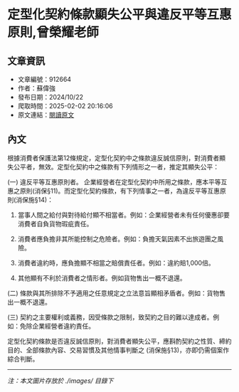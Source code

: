 # 定型化契約條款顯失公平與違反平等互惠原則,曾榮耀老師

## 文章資訊
- 文章編號：912664
- 作者：蘇偉強
- 發布日期：2024/10/22
- 爬取時間：2025-02-02 20:16:06
- 原文連結：[閱讀原文](https://real-estate.get.com.tw/Columns/detail.aspx?no=912664)

## 內文
根據消費者保護法第12條規定，定型化契約中之條款違反誠信原則，對消費者顯失公平者，無效。定型化契約中之條款有下列情形之一者，推定其顯失公平：

(一) 違反平等互惠原則者。 企業經營者在定型化契約中所用之條款，應本平等互惠之原則(消保§11)。而定型化契約條款，有下列情事之一者，為違反平等互惠原則(消保施§14)：

1. 當事人間之給付與對待給付顯不相當者。例如：企業經營者未有任何優惠卻要消費者自負貨物瑕疵責任。

2. 消費者應負擔非其所能控制之危險者。例如：負擔天氣因素不出旅遊團之風險。

3. 消費者違約時，應負擔顯不相當之賠償責任者。例如：違約賠1,000倍。

4. 其他顯有不利於消費者之情形者。例如貨物售出一概不退還。

(二) 條款與其所排除不予適用之任意規定之立法意旨顯相矛盾者。例如：貨物售出一概不退還。

(三) 契約之主要權利或義務，因受條款之限制，致契約之目的難以達成者。例如：免除企業經營者違約責任。

定型化契約條款是否違反誠信原則，對消費者顯失公平，應斟酌契約之性質、締約目的、全部條款內容、交易習慣及其他情事判斷之 (消保施§13)，亦即仍需個案作綜合判斷。

---
*注：本文圖片存放於 ./images/ 目錄下*
